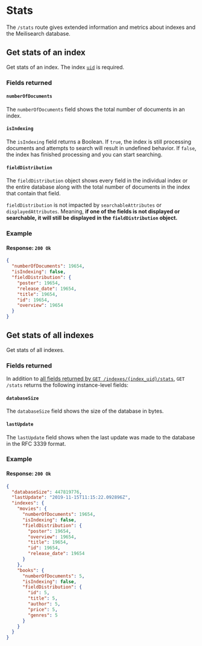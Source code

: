 # Stats

The `/stats` route gives extended information and metrics about indexes and the Meilisearch database.

## Get stats of an index

<RouteHighlighter method="GET" route="/indexes/{index_uid}/stats"/>

Get stats of an index. The index [`uid`](/learn/core_concepts/indexes.md#index-uid) is required.

### Fields returned

#### `numberOfDocuments`

The `numberOfDocuments` field shows the total number of documents in an index.

#### `isIndexing`

The `isIndexing` field returns a Boolean. If `true`, the index is still processing documents and attempts to search will result in undefined behavior. If `false`, the index has finished processing and you can start searching.

#### `fieldDistribution`

The `fieldDistribution` object shows every field in the individual index or the entire database along with the total number of documents in the index that contain that field.

`fieldDistribution` is not impacted by `searchableAttributes` or `displayedAttributes`. Meaning, **if one of the fields is not displayed or searchable, it will still be displayed in the `fieldDistribution` object.**  

### Example

<CodeSamples id="get_index_stats_1" />

#### Response: `200 Ok`

```json
{
  "numberOfDocuments": 19654,
  "isIndexing": false,
  "fieldDistribution": {
    "poster": 19654,
    "release_date": 19654,
    "title": 19654,
    "id": 19654,
    "overview": 19654
  }
}
```

## Get stats of all indexes

<RouteHighlighter method="GET" route="/stats"/>

Get stats of all indexes.

### Fields returned

In addition to [all fields returned by `GET /indexes/{index_uid}/stats`](#fields-returned), `GET /stats` returns the following instance-level fields:

#### `databaseSize`

The `databaseSize` field shows the size of the database in bytes.

#### `lastUpdate`

The `lastUpdate` field shows when the last update was made to the database in the RFC 3339 format.

### Example

<CodeSamples id="get_indexes_stats_1" />

#### Response: `200 Ok`

```json
{
  "databaseSize": 447819776,
  "lastUpdate": "2019-11-15T11:15:22.092896Z",
  "indexes": {
    "movies": {
      "numberOfDocuments": 19654,
      "isIndexing": false,
      "fieldDistribution": {
        "poster": 19654,
        "overview": 19654,
        "title": 19654,
        "id": 19654,
        "release_date": 19654
      }
    },
    "books": {
      "numberOfDocuments": 5,
      "isIndexing": false,
      "fieldDistribution": {
        "id": 5,
        "title": 5,
        "author": 5,
        "price": 5, 
        "genres": 5
      }
    }
  }
}
```
